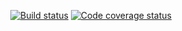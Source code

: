 <p align="center">
  <a href="https://travis-ci.org/neisip/otus-spring-java-1"><img alt="Build status" src="https://travis-ci.org/neisip/otus-spring-java-1.svg?branch=master"/></a>
  <a href="http://codecov.io/github/neisip/otus-spring-java-1"><img alt="Code coverage status" src="http://codecov.io/github/neisip/otus-spring-java-1/coverage.svg?branch=master"/></a>
</p>
